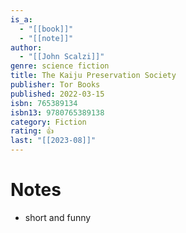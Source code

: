 ```yaml
---
is_a:
  - "[[book]]"
  - "[[note]]"
author:
  - "[[John Scalzi]]"
genre: science fiction
title: The Kaiju Preservation Society
publisher: Tor Books
published: 2022-03-15
isbn: 765389134
isbn13: 9780765389138
category: Fiction
rating: 👍
last: "[[2023-08]]"
---
```

# Notes
- short and funny
